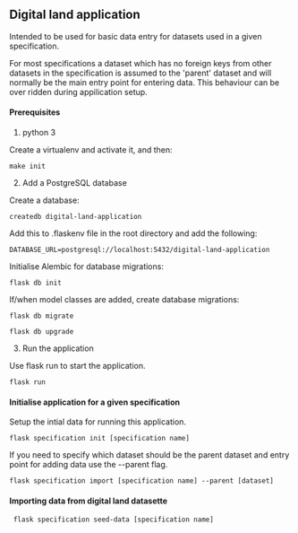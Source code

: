 ## Digital land application

Intended to be used for basic data entry for datasets used in a given specification.

For most specifications a dataset which has no foreign keys from other datasets in the specification is assumed to the 'parent' dataset
and will normally be the main entry point for entering data. This behaviour can be over ridden during appilication setup.


#### Prerequisites

1. python 3

Create a virtualenv and activate it, and then:

    make init

2. Add a PostgreSQL database

Create a database:

    createdb digital-land-application

Add this to .flaskenv file in the root directory and add the following:

    DATABASE_URL=postgresql://localhost:5432/digital-land-application

Initialise Alembic for database migrations:

    flask db init

If/when model classes are added, create database migrations:

    flask db migrate

    flask db upgrade

3. Run the application

Use flask run to start the application.

    flask run



#### Initialise application for a given specification

Setup the intial data for running this application.

    flask specification init [specification name]

If you need to specify which dataset should be the parent dataset and entry point for adding data use the --parent flag.

    flask specification import [specification name] --parent [dataset]



#### Importing data from digital land datasette


     flask specification seed-data [specification name]
